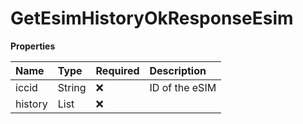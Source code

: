 # GetEsimHistoryOkResponseEsim

**Properties**

| Name    | Type          | Required | Description    |
| :------ | :------------ | :------- | :------------- |
| iccid   | String        | ❌       | ID of the eSIM |
| history | List<History> | ❌       |                |
